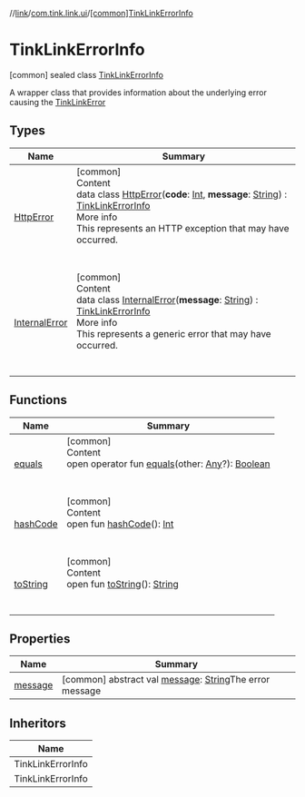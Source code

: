//[link](../../index.md)/[com.tink.link.ui](../index.md)/[[common]TinkLinkErrorInfo](index.md)



# TinkLinkErrorInfo  
 [common] sealed class [TinkLinkErrorInfo](index.md)

A wrapper class that provides information about the underlying error causing the [TinkLinkError](../[common]-tink-link-error/index.md)

   


## Types  
  
|  Name|  Summary| 
|---|---|
| <a name="com.tink.link.ui/TinkLinkErrorInfo.HttpError///PointingToDeclaration/"></a>[HttpError](-http-error/index.md)| <a name="com.tink.link.ui/TinkLinkErrorInfo.HttpError///PointingToDeclaration/"></a>[common]  <br>Content  <br>data class [HttpError](-http-error/index.md)(**code**: [Int](https://kotlinlang.org/api/latest/jvm/stdlib/kotlin/-int/index.html), **message**: [String](https://kotlinlang.org/api/latest/jvm/stdlib/kotlin/-string/index.html)) : [TinkLinkErrorInfo](index.md)  <br>More info  <br>This represents an HTTP exception that may have occurred.  <br><br><br>
| <a name="com.tink.link.ui/TinkLinkErrorInfo.InternalError///PointingToDeclaration/"></a>[InternalError](-internal-error/index.md)| <a name="com.tink.link.ui/TinkLinkErrorInfo.InternalError///PointingToDeclaration/"></a>[common]  <br>Content  <br>data class [InternalError](-internal-error/index.md)(**message**: [String](https://kotlinlang.org/api/latest/jvm/stdlib/kotlin/-string/index.html)) : [TinkLinkErrorInfo](index.md)  <br>More info  <br>This represents a generic error that may have occurred.  <br><br><br>


## Functions  
  
|  Name|  Summary| 
|---|---|
| <a name="kotlin/Any/equals/#kotlin.Any?/PointingToDeclaration/"></a>[equals](../../com.tink.service.user/[common]-user-profile-service-impl/index.md#%5Bkotlin%2FAny%2Fequals%2F%23kotlin.Any%3F%2FPointingToDeclaration%2F%5D%2FFunctions%2F1135467963)| <a name="kotlin/Any/equals/#kotlin.Any?/PointingToDeclaration/"></a>[common]  <br>Content  <br>open operator fun [equals](../../com.tink.service.user/[common]-user-profile-service-impl/index.md#%5Bkotlin%2FAny%2Fequals%2F%23kotlin.Any%3F%2FPointingToDeclaration%2F%5D%2FFunctions%2F1135467963)(other: [Any](https://kotlinlang.org/api/latest/jvm/stdlib/kotlin/-any/index.html)?): [Boolean](https://kotlinlang.org/api/latest/jvm/stdlib/kotlin/-boolean/index.html)  <br><br><br>
| <a name="kotlin/Any/hashCode/#/PointingToDeclaration/"></a>[hashCode](../../com.tink.service.user/[common]-user-profile-service-impl/index.md#%5Bkotlin%2FAny%2FhashCode%2F%23%2FPointingToDeclaration%2F%5D%2FFunctions%2F1135467963)| <a name="kotlin/Any/hashCode/#/PointingToDeclaration/"></a>[common]  <br>Content  <br>open fun [hashCode](../../com.tink.service.user/[common]-user-profile-service-impl/index.md#%5Bkotlin%2FAny%2FhashCode%2F%23%2FPointingToDeclaration%2F%5D%2FFunctions%2F1135467963)(): [Int](https://kotlinlang.org/api/latest/jvm/stdlib/kotlin/-int/index.html)  <br><br><br>
| <a name="kotlin/Any/toString/#/PointingToDeclaration/"></a>[toString](../../com.tink.service.user/[common]-user-profile-service-impl/index.md#%5Bkotlin%2FAny%2FtoString%2F%23%2FPointingToDeclaration%2F%5D%2FFunctions%2F1135467963)| <a name="kotlin/Any/toString/#/PointingToDeclaration/"></a>[common]  <br>Content  <br>open fun [toString](../../com.tink.service.user/[common]-user-profile-service-impl/index.md#%5Bkotlin%2FAny%2FtoString%2F%23%2FPointingToDeclaration%2F%5D%2FFunctions%2F1135467963)(): [String](https://kotlinlang.org/api/latest/jvm/stdlib/kotlin/-string/index.html)  <br><br><br>


## Properties  
  
|  Name|  Summary| 
|---|---|
| <a name="com.tink.link.ui/TinkLinkErrorInfo/message/#/PointingToDeclaration/"></a>[message](message.md)| <a name="com.tink.link.ui/TinkLinkErrorInfo/message/#/PointingToDeclaration/"></a> [common] abstract val [message](message.md): [String](https://kotlinlang.org/api/latest/jvm/stdlib/kotlin/-string/index.html)The error message   <br>


## Inheritors  
  
|  Name| 
|---|
| <a name="com.tink.link.ui/TinkLinkErrorInfo.HttpError///PointingToDeclaration/"></a>TinkLinkErrorInfo
| <a name="com.tink.link.ui/TinkLinkErrorInfo.InternalError///PointingToDeclaration/"></a>TinkLinkErrorInfo

